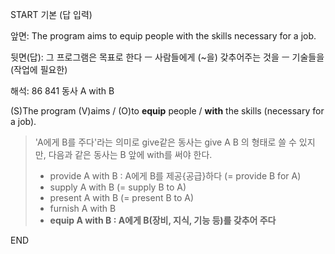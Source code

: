 START
기본 (답 입력)

앞면:
The program aims to equip people with the skills necessary for a job.


뒷면(답):
그  프로그램은 목표로 한다 ㅡ 사람들에게 (~을) 갖추어주는 것을 ㅡ 기술들을 (작업에 필요한)


해석:
86 841 동사 A with B

(S)The program (V)aims / (O)to **equip** people / **with** the skills (necessary for a job).

> 'A에게 B를 주다'라는 의미로 give같은 동사는 give A B 의 형태로 쓸 수 있지만,
> 다음과 같은 동사는 B 앞에 with를 써야 한다.
> 
> - provide A with B : A에게 B를 제공{공급}하다 (= provide B for A)
> - supply A with B (= supply B to A)
> - present A with B (= present B to A)
> - furnish A with B
> - **equip A with B : A에게 B(장비, 지식, 기능 등)를 갖추어 주다**
<!--ID: 1696725421242-->
END